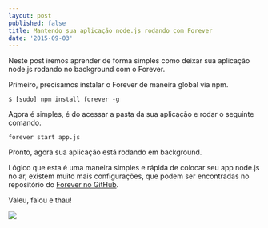 ```yaml
---
layout: post
published: false
title: Mantendo sua aplicação node.js rodando com Forever
date: '2015-09-03'
---
```

Neste post iremos aprender de forma simples como deixar sua aplicação node.js rodando no background com o Forever.

Primeiro, precisamos instalar o Forever de maneira global via npm.

 `$ [sudo] npm install forever -g`

Agora é simples, é do acessar a pasta da sua aplicação e rodar o seguinte comando.

`forever start app.js`

Pronto, agora sua aplicação está rodando em background.

Lógico que esta é uma maneira simples e rápida de colocar seu app node.js no ar, existem muito mais configurações, que podem ser encontradas no repositório do [Forever no GitHub](https://github.com/foreverjs/forever).

Valeu, falou e thau!

![]({{site.baseurl}}/https://media.giphy.com/media/Fs09dnTdaW6D6/giphy.gif)

